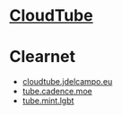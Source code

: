 # [CloudTube](https://sr.ht/~cadence/tube/)

# Clearnet
- [cloudtube.jdelcampo.eu](https://cloudtube.jdelcampo.eu)
- [tube.cadence.moe](https://tube.cadence.moe)
- [tube.mint.lgbt](https://tube.mint.lgbt)
